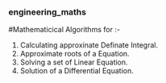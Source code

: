 ### engineering_maths

#Mathematicical Algorithms for :-

1. Calculating approxinate Definate Integral.
2. Approximate roots of a Equation.
3. Solving a set of Linear Equation.
4. Solution of a Differential Equation.
